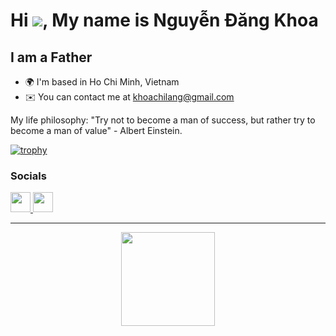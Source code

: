 # Hi ![](https://user-images.githubusercontent.com/18350557/176309783-0785949b-9127-417c-8b55-ab5a4333674e.gif), My name is **Nguyễn Đăng Khoa**

## I am a Father

- 🌍 I'm based in Ho Chi Minh, Vietnam
- ✉️ You can contact me at [khoachilang@gmail.com](mailto:khoachilang@gmail.com)

My life philosophy: "Try not to become a man of success, but rather try to become a man of value" - Albert Einstein.

[![trophy](https://github-profile-trophy.vercel.app/?username=ndkhoa&rank=SSS,SS,S,AAA,AA,A,SECRET)](https://github.com/ryo-ma/github-profile-trophy)

### Socials

<p align="left">
  <a href="https://www.github.com/ndkhoa" target="_blank" rel="noreferrer">
    <picture>
      <source media="(prefers-color-scheme: dark)" srcset="https://raw.githubusercontent.com/danielcranney/readme-generator/main/public/icons/socials/github-dark.svg" />
      <source media="(prefers-color-scheme: light)" srcset="https://raw.githubusercontent.com/danielcranney/readme-generator/main/public/icons/socials/github.svg" />
      <img src="https://raw.githubusercontent.com/danielcranney/readme-generator/main/public/icons/socials/github.svg" width="32" height="32" />
    </picture>
  </a>
  <a href="https://www.linkedin.com/in/khoachilang" target="_blank" rel="noreferrer">
    <picture>
      <source media="(prefers-color-scheme: dark)" srcset="https://raw.githubusercontent.com/danielcranney/readme-generator/main/public/icons/socials/linkedin-dark.svg" />
      <source media="(prefers-color-scheme: light)" srcset="https://raw.githubusercontent.com/danielcranney/readme-generator/main/public/icons/socials/linkedin.svg" />
      <img src="https://raw.githubusercontent.com/danielcranney/readme-generator/main/public/icons/socials/linkedin.svg" width="32" height="32" />
    </picture>
  </a>
</p>

<hr>
<div align="center">
  <img src="https://komarev.com/ghpvc/?username=ndkhoa&style=for-the-badge&color=orange" width="150" />
</div>
